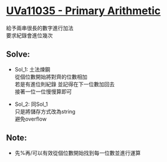 # [UVa11035 - Primary Arithmetic](https://onlinejudge.org/index.php?option=com_onlinejudge&Itemid=8&category=24&page=show_problem&problem=976)

給予兩串很長的數字進行加法  
要求紀錄會進位幾次

## Solve:
- Sol_1:
    土法煉鋼  
    從個位數開始將對齊的位數相加  
    若是有進位則紀錄 並記得在下一位數加回去  
    接著一位一位慢慢算即可

- Sol_2:
    同Sol_1  
    只是將儲存方式改為string  
    避免overflow


## Note:
- 先%再/可以有效從個位數開始找到每一位數並進行運算